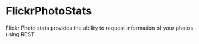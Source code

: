 FlickrPhotoStats
================

Flickr Photo stats provides the ability to request information of your photos using REST
